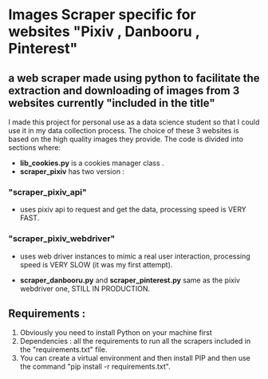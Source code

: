 # Images Scraper specific for websites "Pixiv , Danbooru , Pinterest"

## a web scraper made using python to facilitate the extraction and downloading of images from 3 websites currently "included in the title"
I made this project for personal use as a data science student so that I could use it in my data collection process.
The choice of these 3 websites is based on the high quality images they provide.
The code is divided into sections where:
* **lib_cookies.py** is a cookies manager class .
* **scraper_pixiv** has two version :
### "scraper_pixiv_api" 
- uses pixiv api to request and get the data, processing speed is VERY FAST.
### "scraper_pixiv_webdriver"
- uses web driver instances to mimic a real user interaction, processing speed is VERY SLOW (it was my first attempt).
* **scraper_danbooru.py** and **scraper_pinterest.py** same as the pixiv webdriver one, STILL IN PRODUCTION. 

## Requirements :

1. Obviously you need to install Python on your machine first
2. Dependencies : all the requirements to run all the scrapers included in the "requirements.txt" file.
3. You can create a virtual environment and then install PIP and then use the command "pip install -r requirements.txt".